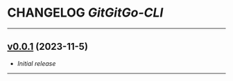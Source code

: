 # CHANGELOG *GitGitGo-CLI*

---

## [v0.0.1](https://github.com/phil1436/GitGitGo-CLI/tree/0.0.1) (2023-11-5)

* *Initial release*

---
